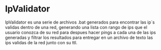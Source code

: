 # IpValidator
IpValidator es una serie de archivos .bat generados para encontrar las ip´s validas dentro de una red, generando una lista con rango de ips que el usuario conozca de su red para despues hacer pings a cada una de las ips generadas y filtrar los resultados para entregar en un archivo de texto las ips validas de la red junto con su ttl.
